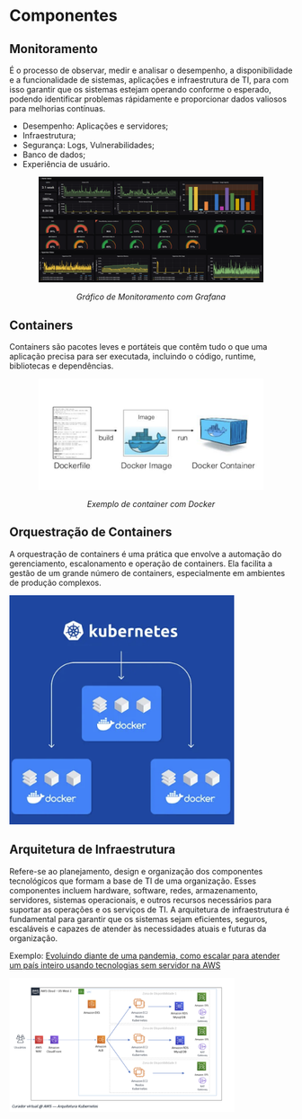# Componentes

## Monitoramento
É o processo de observar, medir e analisar o desempenho, a disponibilidade e a funcionalidade de sistemas, aplicações e infraestrutura de TI, para com isso garantir que os sistemas estejam operando conforme o esperado, podendo identificar problemas rápidamente e proporcionar dados valiosos para melhorias contínuas.

- Desempenho: Aplicações e servidores;
- Infraestrutura;
- Segurança: Logs, Vulnerabilidades;
- Banco de dados;
- Experiência de usuário.

<div style="text-align: center;">
  <img src="../assets/grafana.png" alt="CI" width="400"/>
  <p><em>Gráfico de Monitoramento com Grafana</em></p>
</div>


## Containers
Containers são pacotes leves e portáteis que contêm tudo o que uma aplicação precisa para ser executada, incluindo o código, runtime, bibliotecas e dependências.


<div style="text-align: center;">
  <img src="../assets/docker-container.png" alt="CI" width="400"/>
  <p><em>Exemplo de container com Docker</em></p>
</div>


## Orquestração de Containers

A orquestração de containers é uma prática que envolve a automação do gerenciamento, escalonamento e operação de containers. Ela facilita a gestão de um grande número de containers, especialmente em ambientes de produção complexos.

<img src="../assets/kubernetes.png" alt="CI" width="400"/>


## Arquitetura de Infraestrutura

Refere-se ao planejamento, design e organização dos componentes tecnológicos que formam a base de TI de uma organização. Esses componentes incluem hardware, software, redes, armazenamento, servidores, sistemas operacionais, e outros recursos necessários para suportar as operações e os serviços de TI. A arquitetura de infraestrutura é fundamental para garantir que os sistemas sejam eficientes, seguros, escaláveis e capazes de atender às necessidades atuais e futuras da organização.

Exemplo: [Evoluindo diante de uma pandemia, como escalar para atender um país inteiro usando tecnologias sem servidor na AWS](https://aws.amazon.com/pt/blogs/aws-brasil/evoluindo-diante-de-uma-pandemia-como-escalar-para-atender-um-pais-inteiro-usando-tecnologias-sem-servidor-na-aws/)

<img src="../assets/arquitetura.png" alt="CI" width="400"/>

